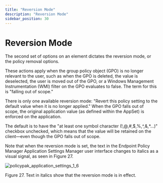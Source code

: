 ```yaml
---
title: "Reversion Mode"
description: "Reversion Mode"
sidebar_position: 30
---
```


# Reversion Mode

The second set of options on an element dictates the reversion mode, or the policy removal options.

These actions apply when the group policy object (GPO) is no longer relevant to the user, such as
when the GPO is deleted, the value is deselected, the user is moved out of the GPO, or a Windows
Management Instrumentation (WMI) filter on the GPO evaluates to false. The term for this is "falling
out of scope."

There is only one available reversion mode: "Revert this policy setting to the default value when it
is no longer applied." When the GPO falls out of scope, the original application value (as defined
within the AppSet) is enforced on the application.

The default is to have the "at least one symbol character (!,@,#,$,%,^,&,\*…)" checkbox unchecked,
which means that the value will be retained on the client—even though the GPO falls out of scope.

Note that when the reversion mode is set, the text in the Endpoint Policy Manager Application
Settings Manager user interface changes to italics as a visual signal, as seen in Figure 27.

![policypak_application_settings_1_6](/images/endpointpolicymanager/applicationsettings/modes/endpointpolicymanager_application_settings_1_6.webp)

Figure 27. Text in italics show that the reversion mode is in effect.
